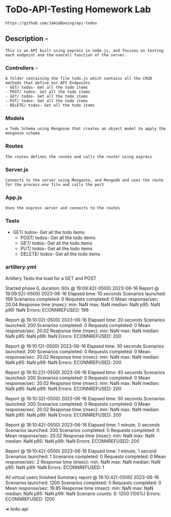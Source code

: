 # ToDo-API-Testing Homework Lab

    https://github.com/JamieBoeing/api-todos
## Description -

    This is an API built using express in node.js, and focuses on testing each endpoint and the overall function of the server. 

### Controllers - 

    A folder containing the file todo.js which contains all the CRUD methods that define our API Endpoints
    - GET/ todos- Get all the todo items
    - POST/ todos- Get all the todo items
    - GET/ todos- Get all the todo items
    - PUT/ todos- Get all the todo items
    - DELETE/ todos- Get all the todo items


### Models
    a Todo Schema using Mongoose that creates an object model to apply the mongoose schema


### Routes
    The routes defines the routes and calls the router using express


### Server.js
    Connects to the server using Mongoose, and Mongodb and uses the route for the process.env file and calls the port

### App.js
    Uses the express server and connects to the routes

### Tests
- GET/ todos- Get all the todo items
    - POST/ todos- Get all the todo items
    - GET/ todos- Get all the todo items
    - PUT/ todos- Get all the todo items
    - DELETE/ todos- Get all the todo items

### artillery.yml
Artillery Tests the load for a GET and POST

 Started phase 0, duration: 60s @ 19:09:42(-0500) 2023-06-16
Report @ 19:09:52(-0500) 2023-06-16
Elapsed time: 10 seconds
  Scenarios launched:  199
  Scenarios completed: 0
  Requests completed:  0
  Mean response/sec: 20.04
  Response time (msec):
    min: NaN
    max: NaN
    median: NaN
    p95: NaN
    p99: NaN
  Errors:
    ECONNREFUSED: 199

Report @ 19:10:02(-0500) 2023-06-16
Elapsed time: 20 seconds
  Scenarios launched:  200
  Scenarios completed: 0
  Requests completed:  0
  Mean response/sec: 20.02
  Response time (msec):
    min: NaN
    max: NaN
    median: NaN
    p95: NaN
    p99: NaN
  Errors:
    ECONNREFUSED: 200

Report @ 19:10:12(-0500) 2023-06-16
Elapsed time: 30 seconds
  Scenarios launched:  200
  Scenarios completed: 0
  Requests completed:  0
  Mean response/sec: 20.02
  Response time (msec):
    min: NaN
    max: NaN
    median: NaN
    p95: NaN
    p99: NaN
  Errors:
    ECONNREFUSED: 200

Report @ 19:10:22(-0500) 2023-06-16
Elapsed time: 40 seconds
  Scenarios launched:  200
  Scenarios completed: 0
  Requests completed:  0
  Mean response/sec: 20.02
  Response time (msec):
    min: NaN
    max: NaN
    median: NaN
    p95: NaN
    p99: NaN
  Errors:
    ECONNREFUSED: 200

Report @ 19:10:32(-0500) 2023-06-16
Elapsed time: 50 seconds
  Scenarios launched:  200
  Scenarios completed: 0
  Requests completed:  0
  Mean response/sec: 20.02
  Response time (msec):
    min: NaN
    max: NaN
    median: NaN
    p95: NaN
    p99: NaN
  Errors:
    ECONNREFUSED: 200

Report @ 19:10:42(-0500) 2023-06-16
Elapsed time: 1 minute, 0 seconds
  Scenarios launched:  200
  Scenarios completed: 0
  Requests completed:  0
  Mean response/sec: 20.02
  Response time (msec):
    min: NaN
    max: NaN
    median: NaN
    p95: NaN
    p99: NaN
  Errors:
    ECONNREFUSED: 200

Report @ 19:10:42(-0500) 2023-06-16
Elapsed time: 1 minute, 1 second
  Scenarios launched:  1
  Scenarios completed: 0
  Requests completed:  0
  Mean response/sec: 2
  Response time (msec):
    min: NaN
    max: NaN
    median: NaN
    p95: NaN
    p99: NaN
  Errors:
    ECONNREFUSED: 1

All virtual users finished
Summary report @ 19:10:42(-0500) 2023-06-16
  Scenarios launched:  1200
  Scenarios completed: 0
  Requests completed:  0
  Mean response/sec: 19.85
  Response time (msec):
    min: NaN
    max: NaN
    median: NaN
    p95: NaN
    p99: NaN
  Scenario counts:
    0: 1200 (100%)
  Errors:
    ECONNREFUSED: 1200

➜  todo-api 